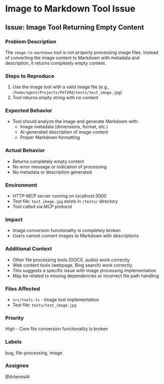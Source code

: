 # Image to Markdown Tool Issue

## Issue: Image Tool Returning Empty Content

### Problem Description
The `image-to-markdown` tool is not properly processing image files. Instead of converting the image content to Markdown with metadata and description, it returns completely empty content.

### Steps to Reproduce
1. Use the image tool with a valid image file (e.g., `/home/agent/Projects/Pdf2Md/tests/test_image.jpg`)
2. Tool returns empty string with no content

### Expected Behavior
- Tool should analyze the image and generate Markdown with:
  - Image metadata (dimensions, format, etc.)
  - AI-generated description of image content
  - Proper Markdown formatting

### Actual Behavior
- Returns completely empty content
- No error message or indication of processing
- No metadata or description generated

### Environment
- HTTP-MCP server running on localhost:3000
- Test file: `test_image.jpg` exists in `/tests/` directory
- Tool called via MCP protocol

### Impact
- Image conversion functionality is completely broken
- Users cannot convert images to Markdown with descriptions

### Additional Context
- Other file processing tools (DOCX, audio) work correctly
- Web content tools (webpage, Bing search) work correctly
- This suggests a specific issue with image processing implementation
- May be related to missing dependencies or incorrect file path handling

### Files Affected
- `src/tools.ts` - Image tool implementation
- Test file: `tests/test_image.jpg`

### Priority
High - Core file conversion functionality is broken

### Labels
bug, file-processing, image

### Assignee
@ArtemisAI
